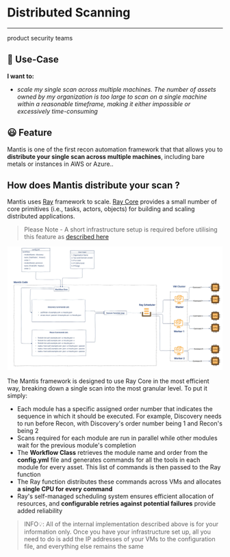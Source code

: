 # Distributed Scanning
---

<product-team>product security teams</product-team>

## 🤔 Use-Case
**I want to:**
- *scale my single scan across multiple machines. The number of assets owned by my organization is too large to scan on a single machine within a reasonable timeframe, making it either impossible or excessively time-consuming*


## 😃 Feature
Mantis is one of the first recon automation framework that that allows you to **distribute your single scan across multiple machines**, including bare metals or instances in AWS or Azure.. 


## How does Mantis distribute your scan ? 

Mantis uses [Ray](https://www.ray.io) framework to scale. [Ray Core](https://docs.ray.io/en/latest/ray-core/walkthrough.html) provides a small number of core primitives (i.e., tasks, actors, objects) for building and scaling distributed applications.   

> Please Note - A short infrastructure setup is required before utilising this feature as [described here](/./mantis/installation/installation-multiple.md)

<img src="ray.png" class="img-rounded" alt="Mantis">

The Mantis framework is designed to use Ray Core in the most efficient way, breaking down a single scan into the most granular level. To put it simply:

- Each module has a specific assigned order number that indicates the sequence in which it should be executed. For example, Discovery needs to run before Recon, with Discovery's order number being 1 and Recon's being 2
- Scans required for each module are run in parallel while other modules wait for the previous module's completion
- The **Workflow Class** retrieves the module name and order from the **config.yml** file and generates commands for all the tools in each module for every asset. This list of commands is then passed to the Ray function
- The Ray function distributes these commands across VMs and allocates **a single CPU for every command**
- Ray's self-managed scheduling system ensures efficient allocation of resources, and **configurable retries against potential failures** provide added reliability

> INFO💡: All of the internal implementation described above is for your information only. Once you have your infrastructure set up, all you need to do is add the IP addresses of your VMs to the configuration file, and everything else remains the same


